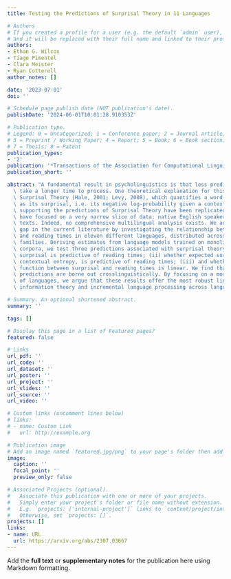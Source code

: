 ```yaml
---
title: Testing the Predictions of Surprisal Theory in 11 Languages

# Authors
# If you created a profile for a user (e.g. the default `admin` user), write the username (folder name) here
# and it will be replaced with their full name and linked to their profile.
authors:
- Ethan G. Wilcox
- Tiago Pimentel
- Clara Meister
- Ryan Cotterell
author_notes: []

date: '2023-07-01'
doi: ''

# Schedule page publish date (NOT publication's date).
publishDate: '2024-06-01T10:01:28.910353Z'

# Publication type.
# Legend: 0 = Uncategorized; 1 = Conference paper; 2 = Journal article;
# 3 = Preprint / Working Paper; 4 = Report; 5 = Book; 6 = Book section;
# 7 = Thesis; 8 = Patent
publication_types:
- '2'
publication: '*Transactions of the Association for Computational Linguistics*'
publication_short: ''

abstract: "A fundamental result in psycholinguistics is that less predictable words\
  \ take a longer time to process. One theoretical explanation for this finding is\
  \ Surprisal Theory (Hale, 2001; Levy, 2008), which quantifies a word's predictability\
  \ as its surprisal, i.e. its negative log-probability given a context. While evidence\
  \ supporting the predictions of Surprisal Theory have been replicated widely, most\
  \ have focused on a very narrow slice of data: native English speakers reading English\
  \ texts. Indeed, no comprehensive multilingual analysis exists. We address this\
  \ gap in the current literature by investigating the relationship between surprisal\
  \ and reading times in eleven different languages, distributed across five language\
  \ families. Deriving estimates from language models trained on monolingual and multilingual\
  \ corpora, we test three predictions associated with surprisal theory: (i) whether\
  \ surprisal is predictive of reading times; (ii) whether expected surprisal, i.e.\
  \ contextual entropy, is predictive of reading times; (iii) and whether the linking\
  \ function between surprisal and reading times is linear. We find that all three\
  \ predictions are borne out crosslinguistically. By focusing on a more diverse set\
  \ of languages, we argue that these results offer the most robust link to-date between\
  \ information theory and incremental language processing across languages."

# Summary. An optional shortened abstract.
summary: ''

tags: []

# Display this page in a list of Featured pages?
featured: false

# Links
url_pdf: ''
url_code: ''
url_dataset: ''
url_poster: ''
url_project: ''
url_slides: ''
url_source: ''
url_video: ''

# Custom links (uncomment lines below)
# links:
# - name: Custom Link
#   url: http://example.org

# Publication image
# Add an image named `featured.jpg/png` to your page's folder then add a caption below.
image:
  caption: ''
  focal_point: ''
  preview_only: false

# Associated Projects (optional).
#   Associate this publication with one or more of your projects.
#   Simply enter your project's folder or file name without extension.
#   E.g. `projects: ['internal-project']` links to `content/project/internal-project/index.md`.
#   Otherwise, set `projects: []`.
projects: []
links:
- name: URL
  url: https://arxiv.org/abs/2307.03667
---
```


Add the **full text** or **supplementary notes** for the publication here using Markdown formatting.
